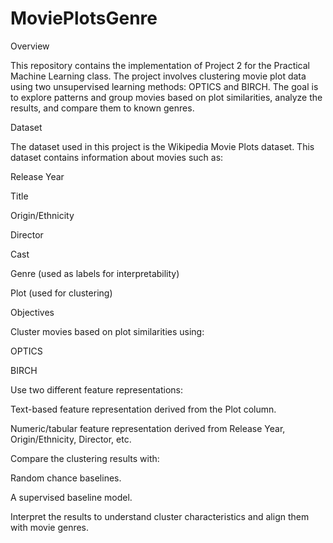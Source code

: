 # MoviePlotsGenre
Overview

This repository contains the implementation of Project 2 for the Practical Machine Learning class. The project involves clustering movie plot data using two unsupervised learning methods: OPTICS and BIRCH. The goal is to explore patterns and group movies based on plot similarities, analyze the results, and compare them to known genres.

Dataset

The dataset used in this project is the Wikipedia Movie Plots dataset. This dataset contains information about movies such as:

Release Year

Title

Origin/Ethnicity

Director

Cast

Genre (used as labels for interpretability)

Plot (used for clustering)


Objectives

Cluster movies based on plot similarities using:

OPTICS

BIRCH

Use two different feature representations:

Text-based feature representation derived from the Plot column.

Numeric/tabular feature representation derived from Release Year, Origin/Ethnicity, Director, etc.

Compare the clustering results with:

Random chance baselines.

A supervised baseline model.

Interpret the results to understand cluster characteristics and align them with movie genres.
